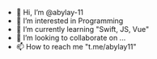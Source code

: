 - 👋 Hi, I’m @abylay-11
- 👀 I’m interested in Programming
- 🌱 I’m currently learning "Swift, JS, Vue"
- 💞️ I’m looking to collaborate on ...
- 📫 How to reach me "t.me/abylay11"

<!---
abylay-11/abylay-11 is a ✨ special ✨ repository because its `README.md` (this file) appears on your GitHub profile.
You can click the Preview link to take a look at your changes.
--->

